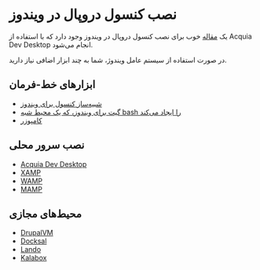# نصب کنسول دروپال در ویندوز

یک [مقاله](https://evolvingweb.ca/blog/installing-drupal-console-windows) خوب برای نصب کنسول دروپال در ویندوز وجود دارد که با استفاده از Acquia Dev Desktop انجام می‌شود.

در صورت استفاده از سیستم عامل ویندوژ، شما به چند ابزار اضافی نیاز دارید.

## ابزارهای خط-فرمان
* [شبیه‌ساز کنسول برای ویندوز](http://cmder.net/)
* [گیت برای ویندوز، که یک محیط شبه bash را ایجاد می‌کند](https://git-for-windows.github.io/)
* [کامپوزر](https://github.com/composer/windows-setup)

## نصب سرور محلی
* [Acquia Dev Desktop](https://dev.acquia.com/downloads)
* [XAMP](https://www.apachefriends.org/index.html)
* [WAMP](http://www.wampserver.com/en/)
* [MAMP](https://www.mamp.info/)

## محیط‌های مجازی
* [DrupalVM](https://www.drupalvm.com)
* [Docksal](https://docksal.io)
* [Lando](https://docs.lndo.io)
* [Kalabox](https://www.kalabox.io)
